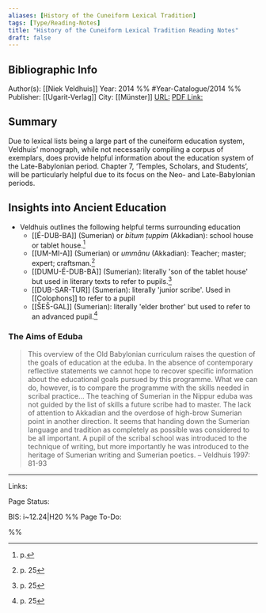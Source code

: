 ```yaml
---
aliases: [History of the Cuneiform Lexical Tradition]
tags: [Type/Reading-Notes]
title: "History of the Cuneiform Lexical Tradition Reading Notes" 
draft: false
---
```


## Bibliographic Info
Author(s): [[Niek Veldhuis]]
Year: 2014 %% #Year-Catalogue/2014  %%
Publisher: [[Ugarit-Verlag]]
City: [[Münster]]
[URL:]()
[PDF Link:]()

## Summary
Due to lexical lists being a large part of the cuneiform education system, Veldhuis’ monograph, while not necessarily compiling a corpus of exemplars, does provide helpful information about the education system of the Late-Babylonian period. Chapter 7, ‘Temples, Scholars, and Students’, will be particularly helpful due to its focus on the Neo- and Late-Babylonian periods.

## Insights into Ancient Education
- Veldhuis outlines the following helpful terms surrounding education
	- [[É-DUB-BA]] (Sumerian) or *bītum ṭuppim* (Akkadian): school house or tablet house.[^1]
	- [[UM-MI-A]] (Sumerian) or *ummānu* (Akkadian): Teacher; master; expert; craftsman.[^2]
	- [[DUMU-É-DUB-BA]] (Sumerian): literally 'son of the tablet house' but used in literary texts to refer to pupils.[^4]
	- [[DUB-SAR-TUR]] (Sumerian): literally 'junior scribe'. Used in [[Colophons]] to refer to a pupil
	- [[ŠEŠ-GAL]] (Sumerian): literally 'elder brother' but used to refer to an advanced pupil.[^3]


### The Aims of Eduba
> This overview of the Old Babylonian curriculum raises the question of the goals of education at the eduba. In the absence of contemporary reflective statements we cannot hope to recover specific information about the educational goals pursued by this programme. What we can do, however, is to compare the programme with the skills needed in scribal practice... The teaching of Sumerian in the Nippur eduba was not guided by the list of skills a future scribe had to master. The lack of attention to Akkadian and the overdose of high-brow Sumerian point in another direction. It seems that handing down the Sumerian language and tradition as completely as possible was considered to be all important. A pupil of the scribal school was introduced to the technique of writing, but more importantly he was introduced to the heritage of Sumerian writing and Sumerian poetics.
> – Veldhuis 1997: 81-93

--- 
Links: 

Page Status: 

BIS: i~12.24|H20
%%
Page To-Do:

%%
[^1]: p. 
[^2]: p. 25
[^3]: p. 25
[^4]: p. 25